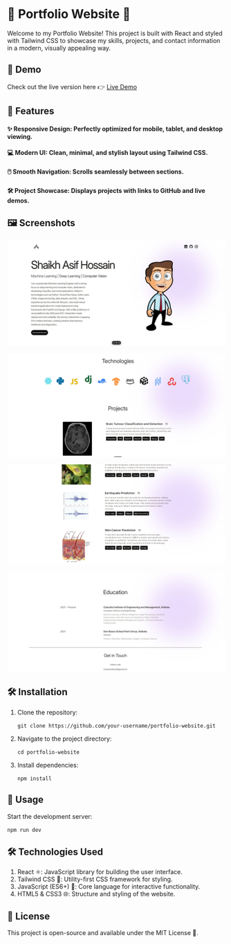 # 🌟 Portfolio Website 🌟

Welcome to my Portfolio Website! This project is built with React and styled with Tailwind CSS to showcase my skills, projects, and contact information in a modern, visually appealing way.

## 🚀 Demo

Check out the live version here 👉 [Live Demo](https://portfolio-website-umber-gamma.vercel.app/)

## 🎨 Features

 #### ✨ Responsive Design: Perfectly optimized for mobile, tablet, and desktop viewing.
 #### 💻 Modern UI: Clean, minimal, and stylish layout using Tailwind CSS.
 #### 🖱️ Smooth Navigation: Scrolls seamlessly between sections.
 #### 🛠️ Project Showcase: Displays projects with links to GitHub and live demos.

## 🖼️ Screenshots

![Page](images/image1.JPG)

![Page](images/image2.JPG)

![Page](images/image3.JPG)

![Page](images/image4.JPG)

## 🛠️ Installation

1. Clone the repository:
   ```
   git clone https://github.com/your-username/portfolio-website.git
   ```

2. Navigate to the project directory:
   ```
   cd portfolio-website
   ```

3. Install dependencies:
   ```
   npm install
   ```

## 🎯 Usage

Start the development server:
```
npm run dev
```

## 🛠️ Technologies Used

1. React ⚛️: JavaScript library for building the user interface.
2. Tailwind CSS 🎨: Utility-first CSS framework for styling.
3. JavaScript (ES6+) 📝: Core language for interactive functionality.
4. HTML5 & CSS3 🌐: Structure and styling of the website.

## 📜 License
This project is open-source and available under the MIT License 📄.


